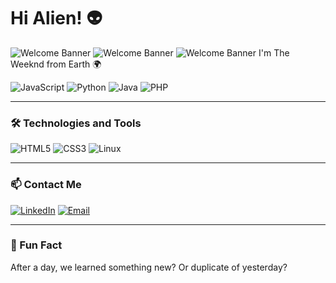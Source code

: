 # Hi Alien! 👽
![Welcome Banner](https://i.giphy.com/media/v1.Y2lkPTc5MGI3NjExMDFibWppZ2h6c3MxNnRpd2J5NG9hcjh5bWlzODQwdXBqNnc0c2E4dCZlcD12MV9pbnRlcm5hbF9naWZfYnlfaWQmY3Q9Zw/xTiTnBSIn7vTqCDKJW/giphy.gif)
![Welcome Banner](https://i.giphy.com/media/v1.Y2lkPTc5MGI3NjExOW54bnBqanhlOGM1d3lidjNreGVnZ3g0aXU4Z3o1b2U2bDNyejQwOCZlcD12MV9pbnRlcm5hbF9naWZfYnlfaWQmY3Q9Zw/phwcO1vmJhqTrwKp2h/giphy.gif)
![Welcome Banner](https://i.giphy.com/media/v1.Y2lkPTc5MGI3NjExd3h1emw0b2xybTU3ODVyMzQ1aW1saWRvb28xdHNoODR3dnpwZXVhbSZlcD12MV9pbnRlcm5hbF9naWZfYnlfaWQmY3Q9Zw/r88w2d7tHqazFwNEGN/giphy.gif)
I'm The Weeknd from Earth 🌍

![JavaScript](https://img.shields.io/badge/-JavaScript-F7DF1E?style=flat&logo=javascript&logoColor=black)
![Python](https://img.shields.io/badge/-Python-3776AB?style=flat&logo=python&logoColor=white)
![Java](https://img.shields.io/badge/-Java-007396?style=flat&logo=java&logoColor=white)
![PHP](https://img.shields.io/badge/-PHP-777BB4?style=flat&logo=php&logoColor=white)

---

### 🛠 Technologies and Tools
![HTML5](https://img.shields.io/badge/-HTML5-E34F26?style=flat&logo=html5&logoColor=white)
![CSS3](https://img.shields.io/badge/-CSS3-1572B6?style=flat&logo=css3&logoColor=white)
![Linux](https://img.shields.io/badge/-Linux-FCC624?style=flat&logo=linux&logoColor=black)

---

### 📫 Contact Me
[![LinkedIn](https://img.shields.io/badge/-LinkedIn-blue?style=flat&logo=linkedin&logoColor=white)](https://www.facebook.com/luttana.kone/)
[![Email](https://img.shields.io/badge/-Gmail-D14836?style=flat&logo=gmail&logoColor=white)](mailto:227480201is001@vanlanguni.vn)

---

### 🌟 Fun Fact
After a day, we learned something new? Or duplicate of yesterday? 



